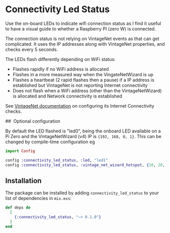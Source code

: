 # Connectivity Led Status

Use the on-board LEDs to indicate wifi connection status as I find it useful to have a visual
guide to whether a Raspberry PI (zero W) is connected. 

The connection status is not relying on VintageNet events as that can get complicated.
It uses the IP addresses along with VintageNet properties, and checks every 5 seconds.

The LEDs flash differently depending on WiFi status:

* Flashes rapidly if no WiFi address is allocated
* Flashes in a more measured way when the VingateNetWizard is up
* Flashes a heartbeat (2 rapid flashes then a pause) if a IP address is established but VintageNet is not reporting Internet connectivity
* Does not flash when a WiFi address (other than the VintageNetWizard) is allocated and Network connectivity is established

See [VintageNet documentation](https://hexdocs.pm/vintage_net/readme.html#internet-connectivity-checks) on configuring its Internet Connectivity checks.

##  Optional configuration

By default the LED flashed is "led0", being the onboard LED available on a Pi Zero and the VintageNetWizard (v4) IP is `{192, 168, 0, 1}`. This can be changed by compile-time configuration eg

```elixir
import Config

config :connectivity_led_status, :led, "led1"
config :connectivity_led_status, :vintage_net_wizard_hotspot, {10, 20, 0, 1}

```



## Installation

The package can be installed by adding `connectivity_led_status` to your list of dependencies in `mix.exs`:

```elixir
def deps do
  [
    {:connectivity_led_status, "~> 0.1.0"}
  ]
end
```

